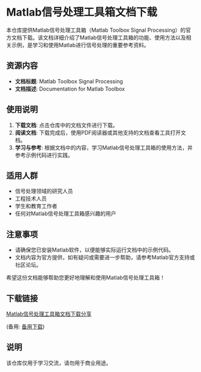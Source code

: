 # Matlab信号处理工具箱文档下载

本仓库提供Matlab信号处理工具箱（Matlab Toolbox Signal Processing）的官方文档下载。该文档详细介绍了Matlab信号处理工具箱的功能、使用方法以及相关示例，是学习和使用Matlab进行信号处理的重要参考资料。

## 资源内容

- **文档标题**: Matlab Toolbox Signal Processing
- **文档描述**: Documentation for Matlab Toolbox

## 使用说明

1. **下载文档**: 点击仓库中的文档文件进行下载。
2. **阅读文档**: 下载完成后，使用PDF阅读器或其他支持的文档查看工具打开文档。
3. **学习与参考**: 根据文档中的内容，学习Matlab信号处理工具箱的使用方法，并参考示例代码进行实践。

## 适用人群

- 信号处理领域的研究人员
- 工程技术人员
- 学生和教育工作者
- 任何对Matlab信号处理工具箱感兴趣的用户

## 注意事项

- 请确保您已安装Matlab软件，以便能够实际运行文档中的示例代码。
- 文档内容为官方提供，如有疑问或需要进一步帮助，请参考Matlab官方支持或社区论坛。

希望这份文档能够帮助您更好地理解和使用Matlab信号处理工具箱！

## 下载链接
[Matlab信号处理工具箱文档下载分享](https://pan.quark.cn/s/d8ac9cba4866) 

(备用: [备用下载](https://pan.baidu.com/s/1Hfn3sCkgx2qxXdKnMTAClA?pwd=boyv))

## 说明

该仓库仅用于学习交流，请勿用于商业用途。
